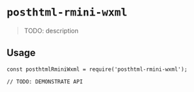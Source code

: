 # `posthtml-rmini-wxml`

> TODO: description

## Usage

```
const posthtmlRminiWxml = require('posthtml-rmini-wxml');

// TODO: DEMONSTRATE API
```
